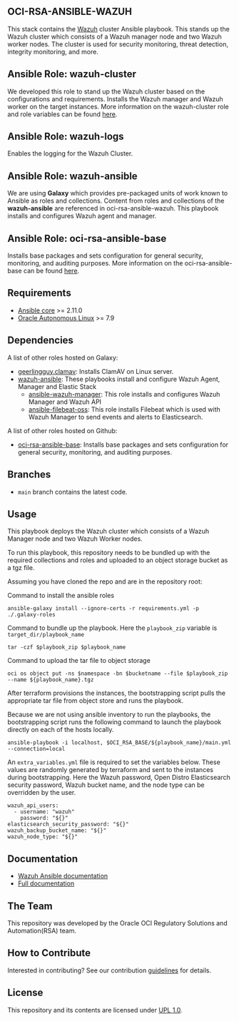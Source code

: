 ## OCI-RSA-ANSIBLE-WAZUH
This stack contains the [Wazuh](https://documentation.wazuh.com/current/index.html) cluster Ansible playbook. This stands 
up the Wazuh cluster which consists of a Wazuh manager node and two Wazuh worker nodes. The cluster is used for security 
monitoring, threat detection, integrity monitoring, and more.

## Ansible Role: wazuh-cluster
We developed this role to stand up the Wazuh cluster based on the configurations and requirements. Installs the Wazuh manager 
and Wazuh worker on the target instances. More information on the wazuh-cluster role and role variables can be found 
[here](/wazuh-cluster/README.md).

## Ansible Role: wazuh-logs
Enables the logging for the Wazuh Cluster.

## Ansible Role: wazuh-ansible
We are using <b>Galaxy</b> which provides pre-packaged units of work known to Ansible as roles and collections. Content from 
roles and collections of the <b>wazuh-ansible</b> are referenced in oci-rsa-ansible-wazuh. This playbook installs and 
configures Wazuh agent and manager.

## Ansible Role: oci-rsa-ansible-base
Installs base packages and sets configuration for general security, monitoring, and auditing purposes. More information 
on the oci-rsa-ansible-base can be found [here]().

## Requirements

- [Ansible core](https://docs.ansible.com/ansible-core/devel/index.html) >= 2.11.0
- [Oracle Autonomous Linux](https://www.oracle.com/linux/autonomous-linux/) >= 7.9

Dependencies
------------

A list of other roles hosted on Galaxy:
* [geerlingguy.clamav](https://github.com/geerlingguy/ansible-role-clamav): Installs ClamAV on Linux server.
* [wazuh-ansible](https://github.com/wazuh/wazuh-ansible): These playbooks install and configure Wazuh Agent, Manager and 
  Elastic Stack
  - [ansible-wazuh-manager](https://github.com/wazuh/wazuh-ansible/tree/master/roles/wazuh/ansible-wazuh-manager): This role 
    installs and configures Wazuh Manager and Wazuh API
  - [ansible-filebeat-oss](https://github.com/wazuh/wazuh-ansible/tree/master/roles/wazuh/ansible-filebeat-oss): This role 
    installs Filebeat which is used with Wazuh Manager to send events and alerts to Elasticsearch.

A list of other roles hosted on Github:
* [oci-rsa-ansible-base](): Installs base 
  packages and sets configuration for general security, monitoring, and auditing purposes.

## Branches
* `main` branch contains the latest code.

## Usage
This playbook deploys the Wazuh cluster which consists of a Wazuh Manager node and two Wazuh Worker nodes.

To run this playbook, this repository needs to be bundled up with the required collections and roles and uploaded to an 
object storage bucket as a tgz file.

Assuming you have cloned the repo and are in the repository root:

Command to install the ansible roles
```
ansible-galaxy install --ignore-certs -r requirements.yml -p ./.galaxy-roles
```

Command to bundle up the playbook. Here the `playbook_zip` variable is `target_dir/playbook_name`
```
tar -czf $playbook_zip $playbook_name
```

Command to upload the tar file to object storage
```
oci os object put -ns $namespace -bn $bucketname --file $playbook_zip --name ${playbook_name}.tgz
```

After terraform provisions the instances, the bootstrapping script pulls the appropriate tar file from object store and 
runs the playbook.

Because we are not using ansible inventory to run the playbooks, the bootstrapping script runs the following command to 
launch the playbook directly on each of the hosts locally.

```
ansible-playbook -i localhost, $OCI_RSA_BASE/${playbook_name}/main.yml --connection=local
```

An `extra_variables.yml` file is required to set the variables below. These values are randomly generated by terraform 
and sent to the instances during bootstrapping. Here the Wazuh password, Open Distro Elasticsearch security password, Wazuh
bucket name, and the node type can be overridden by the user.
```
wazuh_api_users:
  - username: "wazuh"
    password: "${}"
elasticsearch_security_password: "${}"
wazuh_backup_bucket_name: "${}"
wazuh_node_type: "${}"
```

## Documentation

* [Wazuh Ansible documentation](https://documentation.wazuh.com/current/deploying-with-ansible/index.html)
* [Full documentation](http://documentation.wazuh.com)

## The Team
This repository was developed by the Oracle OCI Regulatory Solutions and Automation(RSA) team.

## How to Contribute
Interested in contributing?  See our contribution [guidelines](CONTRIBUTE.md) for details.

## License
This repository and its contents are licensed under [UPL 1.0](https://opensource.org/licenses/UPL).